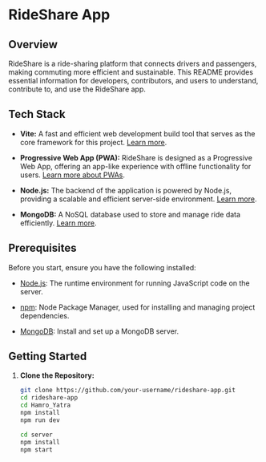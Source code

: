 # RideShare App

## Overview

RideShare is a ride-sharing platform that connects drivers and passengers, making commuting more efficient and sustainable. This README provides essential information for developers, contributors, and users to understand, contribute to, and use the RideShare app.

## Tech Stack

- **Vite:** A fast and efficient web development build tool that serves as the core framework for this project. [Learn more](https://vitejs.dev/).

- **Progressive Web App (PWA):** RideShare is designed as a Progressive Web App, offering an app-like experience with offline functionality for users. [Learn more about PWAs](https://developer.mozilla.org/en-US/docs/Web/Progressive_web_apps).

- **Node.js:** The backend of the application is powered by Node.js, providing a scalable and efficient server-side environment. [Learn more](https://nodejs.org/).

- **MongoDB:** A NoSQL database used to store and manage ride data efficiently. [Learn more](https://www.mongodb.com/).

## Prerequisites

Before you start, ensure you have the following installed:

- [Node.js](https://nodejs.org/): The runtime environment for running JavaScript code on the server.
  
- [npm](https://www.npmjs.com/): Node Package Manager, used for installing and managing project dependencies.

- [MongoDB](https://www.mongodb.com/): Install and set up a MongoDB server.

## Getting Started

1. **Clone the Repository:**

   ```bash
   git clone https://github.com/your-username/rideshare-app.git
   cd rideshare-app
   cd Hamro_Yatra
   npm install
   npm run dev
   
   cd server
   npm install
   npm start
   ```
